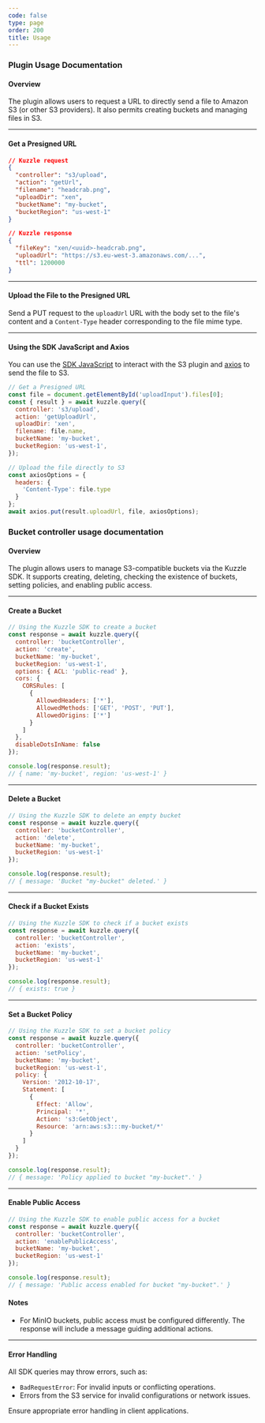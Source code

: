 ```yaml
---
code: false
type: page
order: 200
title: Usage
---
```


### **Plugin Usage Documentation**

#### **Overview**
The plugin allows users to request a URL to directly send a file to Amazon S3 (or other S3 providers). It also permits creating buckets and managing files in S3.

---

#### **Get a Presigned URL**

```json
// Kuzzle request
{
  "controller": "s3/upload",
  "action": "getUrl",
  "filename": "headcrab.png",
  "uploadDir": "xen",
  "bucketName": "my-bucket",
  "bucketRegion": "us-west-1"
}

// Kuzzle response
{
  "fileKey": "xen/<uuid>-headcrab.png",
  "uploadUrl": "https://s3.eu-west-3.amazonaws.com/...",
  "ttl": 1200000
}
```

---

#### **Upload the File to the Presigned URL**

Send a PUT request to the `uploadUrl` URL with the body set to the file's content and a `Content-Type` header corresponding to the file mime type.  

---

#### **Using the SDK JavaScript and Axios**

You can use the [SDK JavaScript](/sdk/js/6) to interact with the S3 plugin and [axios](https://github.com/axios/axios) to send the file to S3.

```javascript
// Get a Presigned URL
const file = document.getElementById('uploadInput').files[0];
const { result } = await kuzzle.query({
  controller: 's3/upload',
  action: 'getUploadUrl',
  uploadDir: 'xen',
  filename: file.name,
  bucketName: 'my-bucket',
  bucketRegion: 'us-west-1',
});

// Upload the file directly to S3
const axiosOptions = {
  headers: {
    'Content-Type': file.type
  }
};
await axios.put(result.uploadUrl, file, axiosOptions);
```
### **Bucket controller usage documentation**

#### **Overview**
The plugin allows users to manage S3-compatible buckets via the Kuzzle SDK. It supports creating, deleting, checking the existence of buckets, setting policies, and enabling public access.

---

#### **Create a Bucket**

```javascript
// Using the Kuzzle SDK to create a bucket
const response = await kuzzle.query({
  controller: 'bucketController',
  action: 'create',
  bucketName: 'my-bucket',
  bucketRegion: 'us-west-1',
  options: { ACL: 'public-read' },
  cors: {
    CORSRules: [
      {
        AllowedHeaders: ['*'],
        AllowedMethods: ['GET', 'POST', 'PUT'],
        AllowedOrigins: ['*']
      }
    ]
  },
  disableDotsInName: false
});

console.log(response.result);
// { name: 'my-bucket', region: 'us-west-1' }
```

---

#### **Delete a Bucket**

```javascript
// Using the Kuzzle SDK to delete an empty bucket
const response = await kuzzle.query({
  controller: 'bucketController',
  action: 'delete',
  bucketName: 'my-bucket',
  bucketRegion: 'us-west-1'
});

console.log(response.result);
// { message: 'Bucket "my-bucket" deleted.' }
```

---

#### **Check if a Bucket Exists**

```javascript
// Using the Kuzzle SDK to check if a bucket exists
const response = await kuzzle.query({
  controller: 'bucketController',
  action: 'exists',
  bucketName: 'my-bucket',
  bucketRegion: 'us-west-1'
});

console.log(response.result);
// { exists: true }
```

---

#### **Set a Bucket Policy**

```javascript
// Using the Kuzzle SDK to set a bucket policy
const response = await kuzzle.query({
  controller: 'bucketController',
  action: 'setPolicy',
  bucketName: 'my-bucket',
  bucketRegion: 'us-west-1',
  policy: {
    Version: '2012-10-17',
    Statement: [
      {
        Effect: 'Allow',
        Principal: '*',
        Action: 's3:GetObject',
        Resource: 'arn:aws:s3:::my-bucket/*'
      }
    ]
  }
});

console.log(response.result);
// { message: 'Policy applied to bucket "my-bucket".' }
```

---

#### **Enable Public Access**

```javascript
// Using the Kuzzle SDK to enable public access for a bucket
const response = await kuzzle.query({
  controller: 'bucketController',
  action: 'enablePublicAccess',
  bucketName: 'my-bucket',
  bucketRegion: 'us-west-1'
});

console.log(response.result);
// { message: 'Public access enabled for bucket "my-bucket".' }
```

#### **Notes**
- For MinIO buckets, public access must be configured differently. The response will include a message guiding additional actions.

---

#### **Error Handling**
All SDK queries may throw errors, such as:
- `BadRequestError`: For invalid inputs or conflicting operations.
- Errors from the S3 service for invalid configurations or network issues.

Ensure appropriate error handling in client applications.

